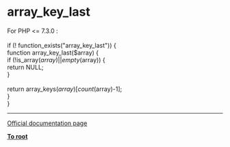 # array_key_last



For PHP &lt;= 7.3.0 :<br><br>if (! function_exists("array_key_last")) {<br>    function array_key_last($array) {<br>        if (!is_array($array) || empty($array)) {<br>            return NULL;<br>        }<br>        <br>        return array_keys($array)[count($array)-1];<br>    }<br>}  

---

[Official documentation page](https://www.php.net/manual/en/function.array-key-last.php)

**[To root](/README.md)**